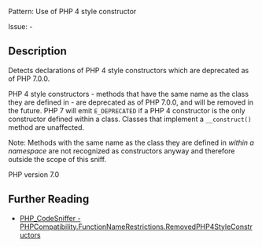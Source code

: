 Pattern: Use of PHP 4 style constructor

Issue: -

## Description

Detects declarations of PHP 4 style constructors which are deprecated as of PHP 7.0.0.

PHP 4 style constructors - methods that have the same name as the class they are defined in -
are deprecated as of PHP 7.0.0, and will be removed in the future.
PHP 7 will emit `E_DEPRECATED` if a PHP 4 constructor is the only constructor defined
within a class. Classes that implement a `__construct()` method are unaffected.

Note: Methods with the same name as the class they are defined in _within a namespace_
are not recognized as constructors anyway and therefore outside the scope of this sniff.

PHP version 7.0

## Further Reading

* [PHP_CodeSniffer - PHPCompatibility.FunctionNameRestrictions.RemovedPHP4StyleConstructors](https://github.com/PHPCompatibility/PHPCompatibility/tree/develop/PHPCompatibility/Sniffs/FunctionNameRestrictions/RemovedPHP4StyleConstructorsSniff.php)